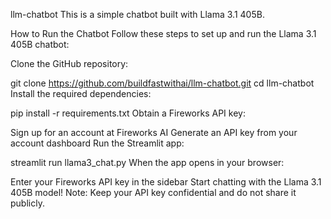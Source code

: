 llm-chatbot
This is a simple chatbot built with Llama 3.1 405B.

How to Run the Chatbot
Follow these steps to set up and run the Llama 3.1 405B chatbot:

Clone the GitHub repository:

git clone https://github.com/buildfastwithai/llm-chatbot.git
cd llm-chatbot
Install the required dependencies:

pip install -r requirements.txt
Obtain a Fireworks API key:

Sign up for an account at Fireworks AI
Generate an API key from your account dashboard
Run the Streamlit app:

streamlit run llama3_chat.py
When the app opens in your browser:

Enter your Fireworks API key in the sidebar
Start chatting with the Llama 3.1 405B model!
Note: Keep your API key confidential and do not share it publicly.